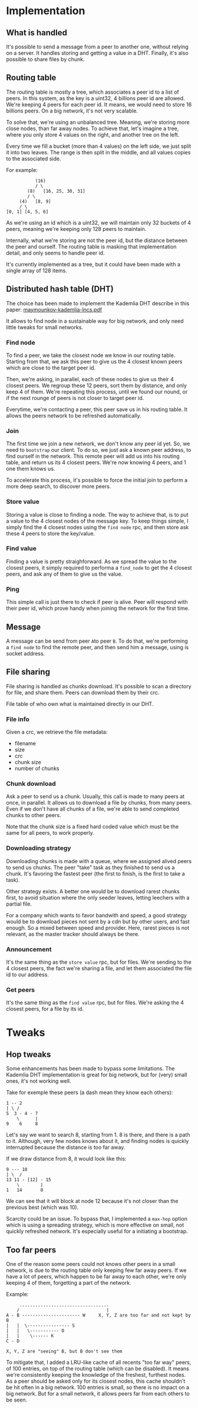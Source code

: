 # Implementation

## What is handled

It's possible to send a message from a peer to another one, without relying on a
server. It handles storing and getting a value in a DHT. Finally, it's also
possible to share files by chunk.

## Routing table

The routing table is mostly a tree, which associates a peer id to a list of
peers. In this system, as the key is a uint32, 4 billions peer id are allowed.
We're keeping 4 peers for each peer id. It means, we would need to store 16
billions peers. On a big network, it's not very scalable.

To solve that, we're using an unbalanced tree. Meaning, we're storing more close
nodes, than far away nodes. To achieve that, let's imagine a tree, where you
only store 4 values on the right, and another tree on the left.

Every time we fill a bucket (more than 4 values) on the left side, we just split
it into two leaves. The range is then split in the middle, and all values copies
to the associated side.

For example:
```
           (16)
           / \
        (8)   [16, 25, 30, 31]
        / \
     (4)   [8, 9]
     / \
[0, 1] [4, 5, 6]
```

As we're using an id which is a uint32, we will maintain only 32 buckets of 4
peers, meaning we're keeping only 128 peers to maintain.

Internally, what we're storing are not the peer id, but the distance between the
peer and ourself. The routing table is masking that implementation detail, and
only seems to handle peer id.

It's currently implemented as a tree, but it could have been made with a single
array of 128 items.

## Distributed hash table (DHT)

The choice has been made to implement the Kademlia DHT describe in this paper:
[maymounkov-kademlia-lncs.pdf](https://www.google.com/url?sa=t&rct=j&q=&esrc=s&source=web&cd=&cad=rja&uact=8&ved=2ahUKEwiSwtL91bD7AhUjgP0HHT9RCCUQFnoECAoQAQ&url=https%3A%2F%2Fpdos.csail.mit.edu%2F~petar%2Fpapers%2Fmaymounkov-kademlia-lncs.pdf&usg=AOvVaw01RgwZJCaDpIIyPzkik8oN)

It allows to find node in a sustainable way for big network, and only need
little tweaks for small networks.

### Find node

To find a peer, we take the closest node we know in our routing table. Starting
from that, we ask this peer to give us the 4 closest known peers which are close
to the target peer id.

Then, we're asking, in parallel, each of these nodes to give us their 4 closest
peers. We regroup these 12 peers, sort them by distance, and only keep 4 of
them. We're repeating this process, until we found our nound, or if the next
rounge of peers is not closer to target peer id.

Everytime, we're contacting a peer, this peer save us in his routing table. It
allows the peers network to be refreshed automatically.

### Join

The first time we join a new network, we don't know any peer id yet. So, we need
to `bootstrap` our client. To do so, we just ask a known peer address, to find
ourself in the network. This remote peer will add us into his routing table, and
return us its 4 closest peers. We're now knowing 4 peers, and 1 one them knows
us.

To accelerate this process, it's possible to force the initial join to perform a
more deep search, to discover more peers.

### Store value

Storing a value is close to finding a node. The way to achieve that, is to put a
value to the 4 closest nodes of the message key. To keep things simple, I simply
find the 4 closest nodes using the `find node` rpc, and then store ask these 4
peers to store the key/value.

### Find value

Finding a value is pretty straighforward. As we spread the value to the closest
peers, it simply required to performa a `find_node` to get the 4 closest peers,
and ask any of them to give us the value.

### Ping

This simple call is just there to check if peer is alive. Peer will respond with
their peer id, which prove handy when joining the network for the first time.

## Message

A message can be send from peer `A`to peer `B`. To do that, we're performing a
`find node` to find the remote peer, and then send him a message, using is
socket address.

## File sharing

File sharing is handled as chunks download. It's possible to scan a directory
for file, and share them. Peers can download them by their crc.

File table of who own what is maintained directly in our DHT.

### File info

Given a crc, we retrieve the file metadata:
  * filename
  * size
  * crc
  * chunk size
  * number of chunks

### Chunk download

Ask a peer to send us a chunk. Usually, this call is made to many peers at once,
in parallel. It allows us to download a file by chunks, from many peers. Even if
we don't have all chunks of a file, we're able to send completed chunks to other
peers.

Note that the chunk size is a fixed hard coded value which must be the same for
all peers, to work properly.

### Downloading strategy

Downloading chunks is made with a queue, where we assigned alived peers to send
us chunks. The peer  "take" task as they finished to send us a chunk. It's
favoring the fastest peer (the first to finish, is the first to take a task).

Other strategy exists. A better one would be to download rarest chunks first, to
avoid situation where the only seeder leaves, letting leechers with a partial
file.

For a company which wants to favor bandwith and speed, a good strategy would be
to download pieces not sent by a cdn but by other users, and fast enough. So a
mixed between speed and provider. Here, rarest pieces is not relevant, as the
master tracker should always be there.

### Announcement

It's the same thing as the `store value` rpc, but for files. We're sending to
the 4 closest peers, the fact we're sharing a file, and let them associated the
file id to our address.

### Get peers

It's the same thing as the `find value` rpc, but for files. We're asking
the 4 closest peers, for a file by its id.

# Tweaks

## Hop tweaks

Some enhancements has been made to bypass some limitations. The Kademlia DHT
implementation is great for big network, but for (very) small ones, it's not
working well.

Take for exemple these peers (a dash mean they know each others):
```
1 -- 2
| \ /
5  3 - 4 - 7
    \      |
9    6     8
```

Let's say we want to search 8, starting from 1. 8 is there, and there is a path
to it. Although, very few nodes knows about it, and finding nodes is quickly
interrupted because the distance is too far away.

If we draw distance from 8, it would look like this:
```
9 --- 10
| \  /
13 11 - [12] - 15
    \        |
1   14       0
```
We can see that it will block at node 12 because it's not closer than the
previous best (which was 10).

Scarcity could be an issue. To bypass that, I implemented a `max-hop` option
which is using a spreading strategy, which is more effective on small, not
quickly refreshed network. It's especially useful for a initiating a bootstrap.

## Too far peers

One of the reason some peers could not knows other peers in a small network, is
due to the routing table only keeping few far away peers. If we have a lot of
peers, which happen to be far away to each other, we're only keeping 4 of them,
forgetting a part of the network.

Example:
```
     ..................................
    /                                 |
A - B ---------------------- W     X, Y, Z are too far and not kept by B
|   |  \---------------- S
|   |   \----------- O
|   |    \------ K
C - D

X, Y, Z are "seeing" B, but B don't see them
```

To mitigate that, I added a LRU-like cache of all recents "too far way" peers,
of 100 entries, on top of the routing table (which can be disabled). It means
we're consistently keeping the knowledge of the freshest, furthest nodes. As a
peer should be asked only for its closest nodes, this cache shouldn't be hit
often in a big network. 100 entries is small, so there is no impact on a big
network. But for a small network, it allows peers far from each others to be
seen.

